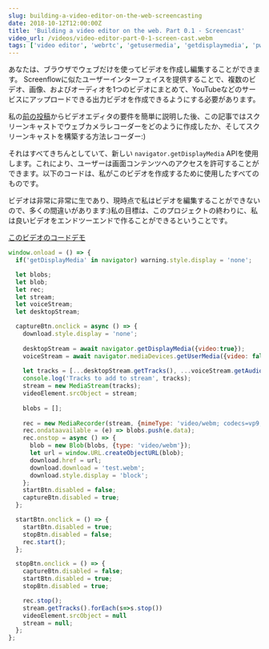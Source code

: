 ```yaml
---
slug: building-a-video-editor-on-the-web-screencasting
date: 2018-10-12T12:00:00Z
title: 'Building a video editor on the web. Part 0.1 - Screencast'
video_url: /videos/video-editor-part-0-1-screen-cast.webm
tags: ['video editor', 'webrtc', 'getusermedia', 'getdisplaymedia', 'pwa']
---
```



あなたは、ブラウザでウェブだけを使ってビデオを作成し編集することができます。 Screenflowに似たユーザーインターフェイスを提供することで、複数のビデオ、画像、およびオーディオを1つのビデオにまとめて、YouTubeなどのサービスにアップロードできる出力ビデオを作成できるようにする必要があります。

私の[前の投稿](/building-a-video-editor-on-the-web-with-the-web/)からビデオエディタの要件を簡単に説明した後、この記事ではスクリーンキャストでウェブカメラレコーダーをどのように作成したか、そしてスクリーンキャストを構築する方法レコーダー:)

それはすべてき​​ちんとしていて、新しい `navigator.getDisplayMedia` APIを使用します。これにより、ユーザーは画面コンテンツへのアクセスを許可することができます。以下のコードは、私がこのビデオを作成するために使用したすべてのものです。

ビデオは非常に非常に生であり、現時点で私はビデオを編集することができないので、多くの間違いがあります:)私の目標は、このプロジェクトの終わりに、私は良いビデオをエンドツーエンドで作ることができるということです。

[このビデオのコード](https://glitch.com/edit/\#!/screen-recorder-voice?path=script.js:1:0)[デモ](https://screen-recorder-voice.glitch.me/)


```javascript  
window.onload = () => {
  if('getDisplayMedia' in navigator) warning.style.display = 'none';

  let blobs;
  let blob;
  let rec;
  let stream;
  let voiceStream;
  let desktopStream;

  captureBtn.onclick = async () => {
    download.style.display = 'none';
    
    desktopStream = await navigator.getDisplayMedia({video:true});
    voiceStream = await navigator.mediaDevices.getUserMedia({video: false, audio: true});
    
    let tracks = [...desktopStream.getTracks(), ...voiceStream.getAudioTracks()]
    console.log('Tracks to add to stream', tracks);
    stream = new MediaStream(tracks);
    videoElement.srcObject = stream;
      
    blobs = [];
  
    rec = new MediaRecorder(stream, {mimeType: 'video/webm; codecs=vp9,opus'});
    rec.ondataavailable = (e) => blobs.push(e.data);
    rec.onstop = async () => {
      blob = new Blob(blobs, {type: 'video/webm'});
      let url = window.URL.createObjectURL(blob);
      download.href = url;
      download.download = 'test.webm';
      download.style.display = 'block';
    };
    startBtn.disabled = false;
    captureBtn.disabled = true;
  };

  startBtn.onclick = () => {
    startBtn.disabled = true;
    stopBtn.disabled = false;
    rec.start();
  };

  stopBtn.onclick = () => {
    captureBtn.disabled = false;
    startBtn.disabled = true;
    stopBtn.disabled = true;

    rec.stop();
    stream.getTracks().forEach(s=>s.stop())
    videoElement.srcObject = null
    stream = null;
  };
};
```

